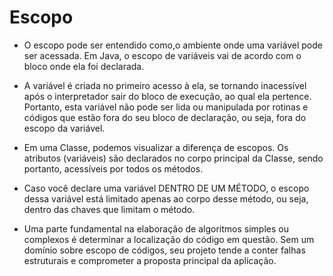 # Escopo

- O escopo pode ser entendido como,o ambiente onde uma variável pode ser acessada. Em Java, o escopo de variáveis vai de acordo com o bloco onde ela foi declarada.

- A variável é criada no primeiro acesso à ela, se tornando inacessível após o interpretador sair do bloco de execução, ao qual ela pertence. Portanto, esta variável não pode ser lida ou manipulada por rotinas e códigos que estão fora do seu bloco de declaração, ou seja, fora do escopo da variável.

- Em uma Classe, podemos visualizar a diferença de escopos. Os atributos (variáveis) são declarados no corpo principal da Classe, sendo portanto, acessíveis por todos os métodos.

- Caso você declare uma variável DENTRO DE UM MÉTODO, o escopo dessa variável está limitado apenas ao corpo desse método, ou seja, dentro das chaves que limitam o método.

- Uma parte fundamental na elaboração de algoritmos simples ou complexos é determinar a localização do código em questão. Sem um domínio sobre escopo de códigos, seu projeto tende a conter falhas estruturais e comprometer a proposta principal da aplicação.
